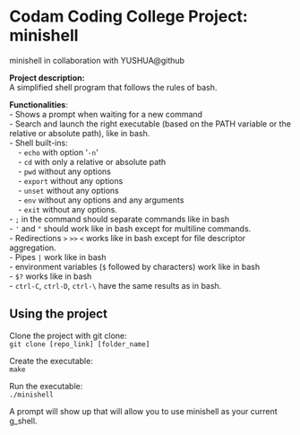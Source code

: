 <h1>Codam Coding College Project: minishell</h1>
<p>minishell in collaboration with YUSHUA@github</p>
<p><b>Project description:</b><br>
A simplified shell program that follows the rules of bash.</p>
<p><b>Functionalities</b>:<br>
- Shows a prompt when waiting for a new command<br>
- Search and launch the right executable (based on the PATH variable or the relative or absolute path), like in bash.<br>
- Shell built-ins:<br>
&nbsp;&nbsp;&nbsp;&nbsp;- <code>echo</code> with option '<code>-n</code>'<br>
&nbsp;&nbsp;&nbsp;&nbsp;- <code>cd</code> with only a relative or absolute path<br>
&nbsp;&nbsp;&nbsp;&nbsp;- <code>pwd</code> without any options<br>
&nbsp;&nbsp;&nbsp;&nbsp;- <code>export</code> without any options<br>
&nbsp;&nbsp;&nbsp;&nbsp;- <code>unset</code> without any options<br>
&nbsp;&nbsp;&nbsp;&nbsp;- <code>env</code> without any options and any arguments<br>
&nbsp;&nbsp;&nbsp;&nbsp;- <code>exit</code> without any options.<br>
- <code>;</code> in the command should separate commands like in bash<br>
- <code>'</code> and <code>"</code> should work like in bash except for multiline commands.<br>
- Redirections <code>&gt;</code> <code>&gt;&gt;</code> <code>&lt;</code> works like in bash except for file descriptor aggregation.<br>
- Pipes <code>|</code> work like in bash<br>
- environment variables (<code>$</code> followed by characters) work like in bash<br>
- <code>$?</code> works like in bash<br>
- <code>ctrl-C</code>, <code>ctrl-D</code>, <code>ctrl-\</code> have the same results as in bash.</p>
<h2>Using the project</h2>
<p>Clone the project with git clone:<br>
<code>git clone [repo_link] [folder_name]</code></p>
<p>Create the executable:<br>
<code>make</code></p>
<p>Run the executable:<br>
<code>./minishell</code></p>
<p>A prompt will show up that will allow you to use minishell as your current g_shell.</p>
